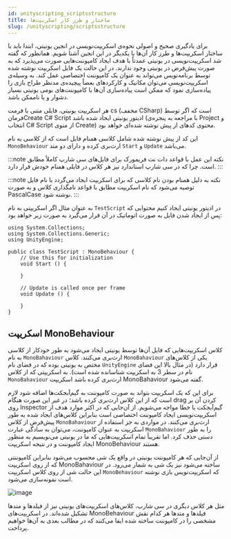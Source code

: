 ```yaml
---
id: unityscripting_scriptsstructure
title: ساختار و طرز کار اسکریپت‌ها
slug: /unityscripting/scriptsstructure
---
```


برای یادگیری صحیح و اصولی نحوه‌ی اسکریپت‌نویسی در انجین یونیتی، ابتدا باید با ساختار اسکریپت‌ها و طرز کار آن‌ها با یکدیگر در این انجین آشنا شویم. همانطور که گفته شد اسکریپت‌نویسی در یونیتی عمدتاً با هدف ایجاد کامپوننت‌هایی صورت می‌پذیرد که به صورت پیش‌فرض در یونیتی وجود ندارند. در این حالت یک فایل اسکریپت نوشته شده توسط برنامه‌نویس می‌تواند به عنوان یک کامپوننت اختصاصی عمل کند. به وسیله‌ی اسکریپت‌نویسی می‌توان مکانیک و کارکردهای بعضاً پیچیده‌ی مدنظر طراح بازی را پیاده‌سازی نمود که ممکن است پیاده‌سازی آن‌ها با کامپوننت‌های بومی یونیتی بسیار دشوار و یا ناممکن باشد.

هر اسکریپت یونیتی، فایلی متنی با فرمت cs (مخفف CSharp) است که اگر توسط فرمانCreate C# Script ادیتور یونیتی ایجاد شده باشد (با مراجعه به پنجره‌ی Project و انتخاب C# Script از منوی Create) محتوی کدهای از پیش نوشته شده‌ای خواهد بود.

این کد از پیش نوشته شده شامل کلاسی همنام فایل است که از کلاسی به نام `MonoBehaviour` ارث‌بری کرده و دارای دو متد `Start` و `Update` می‌باشد.

:::note نکته
این عمل با قواعد دات نت فریمورک برای فایل‌های سی شارپ کاملاً مطابق است. چرا که در سی شارپ استاندارد نیز هر کلاس در فایلی همنام خودش قرار دارد.
:::

:::note نکته
به دلیل همنام بودن نام کلاسی که برای اسکریپت ایجاد می‌گردد با نام فایل توصیه می‌شود که نام اسکریپت مطابق با قواعد نامگذاری کلاس و به صورت PascalCase نوشته شود.
:::

به عنوان مثال اگر اسکریپتی به نام `TestScript` در ادیتور یونیتی ایجاد کنیم محتوایی که پس از ایجاد شدن فایل به صورت اتوماتیک در آن قرار می‌گیرد به صورت زیر خواهد بود:

```clike
using System.Collections;
using System.Collections.Generic;
using UnityEngine;

public class TestScript : MonoBehaviour {
    // Use this for initialization
    void Start () {

    }
    
    // Update is called once per frame
    void Update () {

    }
}
```

## اسکریپت MonoBehaviour

کلاس اسکریپت‌هایی که فایل آن‌ها توسط یونیتی ایجاد می‌شود به طور خودکار از کلاسی به نام `MonoBahaviour` ارث‌بری می‌کنند. کلاس `MonoBahaviour` یکی از کلاس‌های مختص به یونیتی بوده که در فضای نام `UnityEngine` قرار دارد (در مثال بالا این فضای نام در سطر 3 به اسکریپت شناسانده شده است). به اسکریپتی که از کلاس `MonoBahaviour` ارث‌بری کرده باشد اسکریپت MonoBahaviour گفته می‌شود.

برای این که یک اسکریپت بتواند به صورت کامپوننت به گیم‌آبجکت‌ها اضافه شود لازم است که از این کلاس ارث‌بری کرده باشد؛ در غیر این صورت هنگام drag کردن آن بر روی Inspector گیم‌آبجکت با خطا مواجه می‌شویم. از آن‌جایی که در اکثر موارد هدف از اسکریپت‌نویسی ایجاد کامپوننت اختصاصی است بنابراین کلاس‌های ایجاد شده به طور پیش‌فرض از کلاس `MonoBahaviour` ارث‌بری می‌کنند. در مواردی به جز استفاده از اسکریپت به عنوان کامپوننت، می‌توان به سادگی عبارت `MonoBahaviour` را به طور دستی حذف کرد. اما تقریباً تمام اسکریپت‌هایی که ما در یونیتی می‌نویسیم به منظور ایجاد کامپوننت و در نتیجه اسکریپت MonoBehaviour هستند.

از آن‌جایی که هر کامپوننت یونیتی در واقع یک شی محسوب می‌شود بنابراین کامپوننتی که از روی اسکریپت MonoBahaviour ساخته می‌شود نیز یک شی به شمار می‌رود. در این حالت شی از روی کلاس اسکریپت `MonoBehaviour` که اسکریپت‌نویس بازی نوشته است نمونه‌سازی می‌شود.

![image](/img/object_instantiation_in_unity.png)

مثل هر کلاس دیگری در سی شارپ، کلاس‌های اسکریپت‌های یونیتی نیز از فیلدها و متدها تشکیل شده‌اند. در اسکریپت‌های MonoBehaviour فیلدها و متدها هر کدام نقش مشخصی را در کامپوننت ساخته شده ایفا می‌کنند که در مطالب بعدی به آن‌ها خواهیم پرداخت.